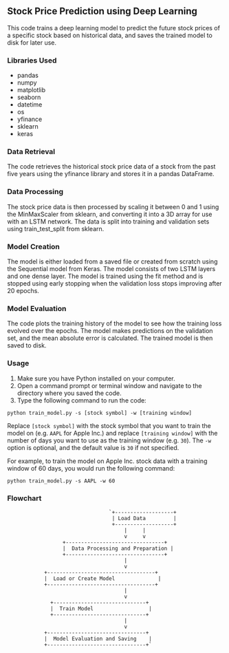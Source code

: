 Stock Price Prediction using Deep Learning
------------------------------------------

This code trains a deep learning model to predict the future stock prices of a specific stock based on historical data, and saves the trained model to disk for later use.

### Libraries Used

-   pandas
-   numpy
-   matplotlib
-   seaborn
-   datetime
-   os
-   yfinance
-   sklearn
-   keras

### Data Retrieval

The code retrieves the historical stock price data of a stock from the past five years using the yfinance library and stores it in a pandas DataFrame.

### Data Processing

The stock price data is then processed by scaling it between 0 and 1 using the MinMaxScaler from sklearn, and converting it into a 3D array for use with an LSTM network. The data is split into training and validation sets using train_test_split from sklearn.

### Model Creation

The model is either loaded from a saved file or created from scratch using the Sequential model from Keras. The model consists of two LSTM layers and one dense layer. The model is trained using the fit method and is stopped using early stopping when the validation loss stops improving after 20 epochs.

### Model Evaluation

The code plots the training history of the model to see how the training loss evolved over the epochs. The model makes predictions on the validation set, and the mean absolute error is calculated. The trained model is then saved to disk.

### Usage

1.  Make sure you have Python installed on your computer.
2.  Open a command prompt or terminal window and navigate to the directory where you saved the code.
3.  Type the following command to run the code:

`python train_model.py -s [stock symbol] -w [training window]`

Replace `[stock symbol]` with the stock symbol that you want to train the model on (e.g. `AAPL` for Apple Inc.) and replace `[training window]` with the number of days you want to use as the training window (e.g. `30`). The `-w` option is optional, and the default value is `30` if not specified.

For example, to train the model on Apple Inc. stock data with a training window of 60 days, you would run the following command:

`python train_model.py -s AAPL -w 60`

### Flowchart

                                     `+-------------------+
                                      | Load Data         |
                                      +-------------------+
                                          |     |
                                          v     v
                      +--------------------------------+
                      |  Data Processing and Preparation |
                      +--------------------------------+
                                          |
                                          v
                +-----------------------------------+
                |  Load or Create Model              |
                +-----------------------------------+
                                          |
                                          v
                  +------------------------------+
                  |  Train Model                  |
                  +------------------------------+
                                          |
                                          v
                +--------------------------------+
                |  Model Evaluation and Saving    |
                +--------------------------------+`